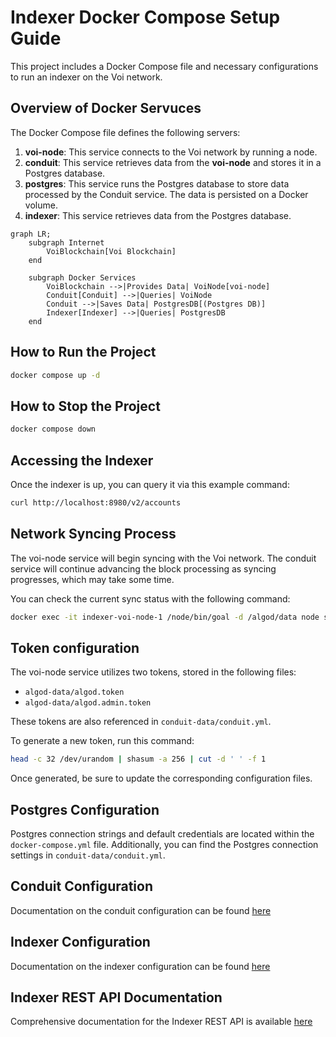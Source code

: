 # Indexer Docker Compose Setup Guide

This project includes a Docker Compose file and necessary configurations to run an indexer on the Voi network.

## Overview of Docker Servuces
The Docker Compose file defines the following servers:

1. **voi-node**: This service connects to the Voi network by running a node.
2. **conduit**: This service retrieves data from the **voi-node** and stores it in a Postgres database.
2. **postgres**: This service runs the Postgres database to store data processed by the Conduit service. The data is persisted on a Docker volume.
2. **indexer**: This service retrieves data from the Postgres database.

```mermaid
graph LR;
    subgraph Internet
        VoiBlockchain[Voi Blockchain]
    end

    subgraph Docker Services
        VoiBlockchain -->|Provides Data| VoiNode[voi-node]
        Conduit[Conduit] -->|Queries| VoiNode
        Conduit -->|Saves Data| PostgresDB[(Postgres DB)]
        Indexer[Indexer] -->|Queries| PostgresDB
    end
```

## How to Run the Project

```sh
docker compose up -d
```

## How to Stop the Project

```sh
docker compose down
```

## Accessing the Indexer 

Once the indexer is up, you can query it via this example command:

```sh
curl http://localhost:8980/v2/accounts
```

## Network Syncing Process

The voi-node service will begin syncing with the Voi network. 
The conduit service will continue advancing the block processing as syncing progresses, which may take some time.

You can check the current sync status with the following command:

```bash
docker exec -it indexer-voi-node-1 /node/bin/goal -d /algod/data node status
```

## Token configuration

The voi-node service utilizes two tokens, stored in the following files:

- `algod-data/algod.token`
- `algod-data/algod.admin.token`

These tokens are also referenced in `conduit-data/conduit.yml`.

To generate a new token, run this command:

```bash
head -c 32 /dev/urandom | shasum -a 256 | cut -d ' ' -f 1
```

Once generated, be sure to update the corresponding configuration files.

## Postgres Configuration

Postgres connection strings and default credentials are located within the `docker-compose.yml` file. 
Additionally, you can find the Postgres connection settings in `conduit-data/conduit.yml`.

## Conduit Configuration

Documentation on the conduit configuration can be found [here](https://github.com/algorand/conduit?tab=readme-ov-file#create-conduityml-configuration-file)

## Indexer Configuration

Documentation on the indexer configuration can be found [here](https://github.com/algorand/indexer?tab=readme-ov-file#disabling-parameters)

## Indexer REST API Documentation

Comprehensive documentation for the Indexer REST API is available [here](https://developer.algorand.org/docs/rest-apis/indexer/)
